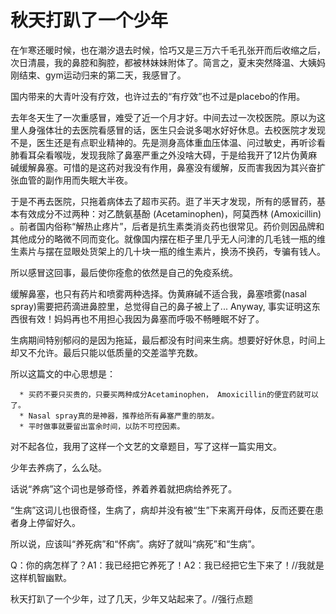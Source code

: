 # 秋天打趴了一个少年


在乍寒还暖时候，也在潮汐退去时候，恰巧又是三万六千毛孔张开而后收缩之后，次日清晨，我的鼻腔和胸腔，都被林妹妹附体了。简言之，夏末突然降温、大姨妈刚结束、gym运动归来的第二天，我感冒了。

国内带来的大青叶没有疗效，也许过去的“有疗效”也不过是placebo的作用。

去年冬天生了一次重感冒，难受了近一个月才好。中间去过一次校医院。原以为这里人身强体壮的去医院看感冒的话，医生只会说多喝水好好休息。去校医院才发现不是，医生还是有点职业精神的。先是测身高体重血压体温、问过敏史，再听诊看肺看耳朵看喉咙，发现我除了鼻塞严重之外没啥大碍，于是给我开了12片伪黄麻碱缓解鼻塞。可惜的是这药对我没有作用，鼻塞没有缓解，反而害我因为其兴奋扩张血管的副作用而失眠大半夜。

于是不再去医院，只拖着病体去了超市买药。逛了半天才发现，所有的感冒药，基本有效成分不过两种：对乙酰氨基酚 (Acetaminophen)，阿莫西林 (Amoxicillin) 。前者国内俗称“解热止疼片”，后者是抗生素类消炎药也很常见。药价则因品牌和其他成分的略微不同而变化。就像国内摆在柜子里几乎无人问津的几毛钱一瓶的维生素片与摆在显眼处货架上的几十块一瓶的维生素片，换汤不换药，专骗有钱人。

所以感冒这回事，最后使你痊愈的依然是自己的免疫系统。

缓解鼻塞，也只有药片和喷雾两种选择。伪黄麻碱不适合我，鼻塞喷雾(nasal spray)需要把药滴进鼻腔里，总觉得自己的鼻子被上了... Anyway, 事实证明这东西很有效！妈妈再也不用担心我因为鼻塞而呼吸不畅睡眠不好了。

生病期间特别郁闷的是因为拖延，最后都没有时间来生病。想要好好休息，时间上却又不允许。最后只能以低质量的交差滥竽充数。

所以这篇文的中心思想是：




      * 买药不要只买贵的，只要买两种成分Acetaminophen， Amoxicillin的便宜药就可以了。
      * Nasal spray真的是神器，推荐给所有鼻塞严重的朋友。
      * 平时做事就要留出富余时间，以防不可控因素。


对不起各位，我用了这样一个文艺的文章题目，写了这样一篇实用文。

少年去养病了，么么哒。

话说“养病”这个词也是够奇怪，养着养着就把病给养死了。

“生病”这词儿也很奇怪，生病了，病却并没有被“生”下来离开母体，反而还要在患者身上停留好久。

所以说，应该叫“养死病”和“怀病”。病好了就叫“病死”和“生病”。

Q：你的病怎样了？A1：我已经把它养死了！A2：我已经把它生下来了！//我就是这样机智幽默。

秋天打趴了一个少年，过了几天，少年又站起来了。//强行点题

